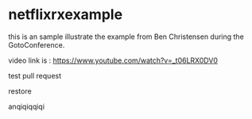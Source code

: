 # netflixrxexample

this is an sample illustrate the example from Ben Christensen during the GotoConference.



video link is : https://www.youtube.com/watch?v=_t06LRX0DV0

test pull request

restore

anqiqiqqiqi